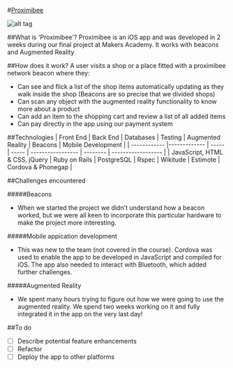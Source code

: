 #[Proximibee](http://proximibee.herokuapp.com)

![alt tag](http://i.imgur.com/PRDyljk.png)

##What is 'Proximibee'?
Proximibee is an iOS app and was developed in 2 weeks during our final project at Makers Academy. It works with beacons and Augmented Reality

##How does it work?
A user visits a shop or a place fitted with a proximibee network beacon where they:
- Can see and flick a list of the shop items automatically updating as they walk inside the shop (Beacons are so precise that we divided shops)
- Can scan any object with the augmented reality functionality to know more about a product
- Can add an item to the shopping cart and review a list of all added items
- Can pay directly in the app using our payment system

##Technologies
| Front End                       | Back End      | Databases    | Testing | Augmented Reality | Beacons  | Mobile Development |
| ------------                    |-------------  | -----        | -----   | ----------------- | -------- | ------------------ |
| JavaScript, HTML & CSS, jQuery  | Ruby on Rails | PostgreSQL   | Rspec   | Wikitude          | Estimote | Cordova & Phonegap |


##Challenges encountered

#####Beacons
- When we started the project we didn't understand how a beacon worked, but we were all keen to incorporate this particular hardware to make the project more interesting.

#####Mobile appication development
- This was new to the team (not covered in the course). Cordova was used to enable the app to be developed in JavaScript and compiled for iOS. The app also needed to interact with Bluetooth, which added further challenges.

#####Augmented Reality
- We spent many hours trying to figure out how we were going to use the augmented reality. We spend two weeks working on it and fully integrated it in the app on the very last day!

##To do
- [ ] Describe potential feature enhancements
- [ ] Refactor
- [ ] Deploy the app to other platforms

